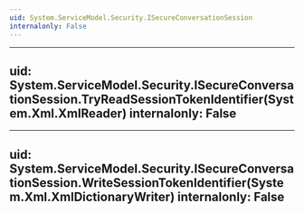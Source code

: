 ```yaml
---
uid: System.ServiceModel.Security.ISecureConversationSession
internalonly: False
---
```


---
uid: System.ServiceModel.Security.ISecureConversationSession.TryReadSessionTokenIdentifier(System.Xml.XmlReader)
internalonly: False
---

---
uid: System.ServiceModel.Security.ISecureConversationSession.WriteSessionTokenIdentifier(System.Xml.XmlDictionaryWriter)
internalonly: False
---
